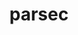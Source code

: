 ---
title: "parsec"
layout: cache
categories: [package, v0.18.1]
meta: {"versions": ["3.0.2012"], "compilers": ["gcc@=7.5.0"], "oss": ["ubuntu18.04"], "platforms": ["linux"], "targets": ["x86_64"], "stacks": ["e4s", "root"], "num_specs": 2, "num_specs_by_stack": {"e4s": 2, "root": 2}}
spec_details: [{"hash": "zydnsunuaq4m3jkxxur4xdgc5r7nk4on", "compiler": "gcc@=7.5.0", "versions": ["3.0.2012"], "os": "ubuntu18.04", "platform": "linux", "target": "x86_64", "variants": ["build_type=RelWithDebInfo", "+cuda", "cuda_arch=70", "~debug_verbose", "~ipo", "~profile", "+shared"], "stacks": ["e4s", "root"], "size": "-", "tarball": "https://binaries.spack.io/v0.18.1/build_cache/linux-ubuntu18.04-x86_64/gcc-7.5.0/parsec-3.0.2012/linux-ubuntu18.04-x86_64-gcc-7.5.0-parsec-3.0.2012-zydnsunuaq4m3jkxxur4xdgc5r7nk4on.spack"}, {"hash": "6psz7bq436vktr7f332pcddkqdo7a6nx", "compiler": "gcc@=7.5.0", "versions": ["3.0.2012"], "os": "ubuntu18.04", "platform": "linux", "target": "x86_64", "variants": ["build_type=RelWithDebInfo", "~cuda", "~debug_verbose", "~ipo", "~profile", "+shared"], "stacks": ["e4s", "root"], "size": "-", "tarball": "https://binaries.spack.io/v0.18.1/build_cache/linux-ubuntu18.04-x86_64/gcc-7.5.0/parsec-3.0.2012/linux-ubuntu18.04-x86_64-gcc-7.5.0-parsec-3.0.2012-6psz7bq436vktr7f332pcddkqdo7a6nx.spack"}]
---